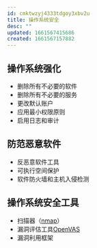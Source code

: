 ```yaml
---
id: cmktwzyj4333tdgoy3xbv2u
title: 操作系统安全
desc: ""
updated: 1661567415686
created: 1661567157882
---
```


## 操作系统强化

- 删除所有不必要的软件
- 删除所有不必要的服务
- 更改默认账户
- 应用最小权限原则
- 启用日志和审计

## 防范恶意软件

- 反恶意软件工具
- 可执行空间保护
- 软件防火墙和主机入侵检测

## 操作系统安全工具

- 扫描器（[nmap](https://nmap.org/)）
- 漏洞评估工具[OpenVAS](http://www.openvas.org/)
- 漏洞利用框架